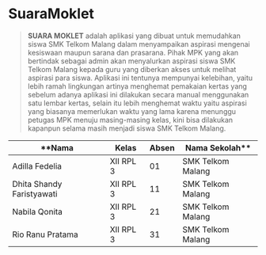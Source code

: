 # SuaraMoklet


> **SUARA MOKLET** adalah aplikasi yang dibuat untuk memudahkan siswa SMK Telkom Malang dalam menyampaikan aspirasi mengenai kesiswaan maupun sarana dan prasarana. Pihak MPK yang akan bertindak sebagai admin akan menyalurkan aspirasi siswa SMK Telkom Malang kepada guru yang diberkan akses untuk melihat aspirasi para siswa. Aplikasi ini tentunya mempunyai kelebihan, yaitu lebih ramah lingkungan artinya menghemat pemakaian kertas yang sebelum adanya aplikasi ini dilakukan secara manual menggunakan satu lembar kertas, selain itu lebih menghemat waktu yaitu aspirasi yang biasanya memerlukan waktu yang lama karena menunggu petugas MPK menuju masing-masing kelas, kini bisa dilakukan kapanpun selama masih menjadi siswa SMK Telkom Malang.


**Nama | Kelas | Absen | Nama Sekolah**
------------ | ------------- | ------------ | -------------
Adilla Fedelia | XII RPL 3 | 01 | SMK Telkom Malang
Dhita Shandy Faristyawati | XII RPL 3 | 11 | SMK Telkom Malang
Nabila Qonita | XII RPL 3 | 21 | SMK Telkom Malang
Rio Ranu Pratama | XII RPL 3 | 31 | SMK Telkom Malang
